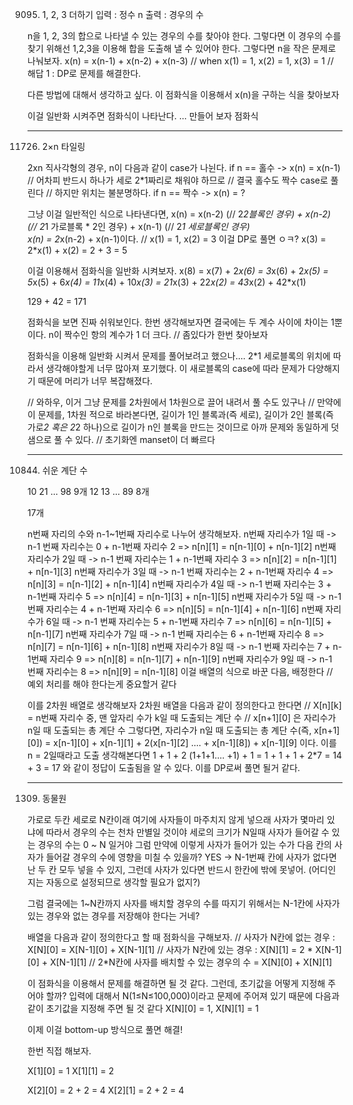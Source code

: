 
9095. 1, 2, 3 더하기
입력 : 정수 n
출력 : 경우의 수

n을 1, 2, 3의 합으로 나타낼 수 있는 경우의 수를 찾아야 한다.
그렇다면 이 경우의 수를 찾기 위해선 1,2,3을 이용해 합을 도출해 낼 수 있어야 한다.
그렇다면 n을 작은 문제로 나눠보자.
x(n) = x(n-1) + x(n-2) + x(n-3) // when x(1) = 1, x(2) = 1, x(3) = 1
// 해답 1 : DP로 문제를 해결한다.

 다른 방법에 대해서 생각하고 싶다. 이 점화식을 이용해서 x(n)을 구하는 식을 찾아보자

이걸 일반화 시켜주면 점화식이 나타난다.
 ... 만들어 보자 점화식





---------------------------------------
11726. 2×n 타일링

2xn 직사각형의 경우, n이 다음과 같이 case가 나뉜다.
if n == 홀수
  -> x(n) = x(n-1) // 어차피 반드시 하나가 세로 2*1짜리로 채워야 하므로
		// 결국 홀수도 짝수 case로 풀린다
		// 하지만 위치는 불분명하다.
if n == 짝수
 -> x(n) = ? 


그냥 이걸 일반적인 식으로 나타낸다면,
x(n) = x(n-2) (// 2*2블록인 경우) + x(n-2) (// 2*1 가로블록 * 2인 경우)  + x(n-1) (// 2*1 세로블록인 경우)  
x(n) = 2*x(n-2) + x(n-1)이다. // x(1) = 1, x(2) = 3
이걸 DP로 풀면 ㅇㅋ?
x(3) = 2*x(1) + x(2) = 2 + 3 = 5	

이걸 이용해서 점화식을 일반화 시켜보자.
x(8) = x(7) + 2*x(6)
      = 3*x(6) + 2*x(5)
      = 5*x(5) + 6*x(4)
      = 11*x(4) + 10*x(3)
      = 21*x(3) + 22*x(2)
      = 43*x(2) + 42*x(1)

129 + 42 = 171

점화식을 보면 진짜 쉬워보인다.
한번 생각해보자면 결국에는 두 계수 사이에 차이는 1뿐이다.
n이 짝수인 항의 계수가 1 더 크다.
// 좀있다가 한번 찾아보자


점화식을 이용해 일반화 시켜서 문제를 풀어보려고 했으나....
2*1 세로블록의 위치에 따라서 생각해야할게 너무 많아져 포기했다.
이 새로블록의 case에 따라 문제가 다양해지기 때문에 머리가 너무 복잡해졌다.


// 와하우, 이거 그냥 문제를 2차원에서 1차원으로 끌어 내려서 풀 수도 있구나
// 만약에 이 문제를, 1차원 적으로 바라본다면, 길이가 1인 블록과(즉 세로), 길이가 2인 블록(즉 가로*2 혹은 2*2 하나)으로 길이가 n인 블록을 만드는 것이므로 아까 문제와 동일하게 덧샘으로 풀 수 있다.
// 초기화엔 manset이 더 빠르다



---------------------------------------
10844. 쉬운 계단 수

10 21 ... 98 9개
12 13 ... 89 8개

17개


n번째 자리의 수와 n-1~1번째 자리수로 나누어 생각해보자.
n번째 자리수가 1일 때 -> n-1 번째 자리수는 0 + n-1번째 자리수 2 =>  n[n][1] = n[n-1][0] + n[n-1][2]
n번째 자리수가 2일 때 -> n-1 번째 자리수는 1 + n-1번째 자리수 3 =>  n[n][2] = n[n-1][1] + n[n-1][3] 
n번째 자리수가 3일 때 -> n-1 번째 자리수는 2 + n-1번째 자리수 4 =>  n[n][3] = n[n-1][2] + n[n-1][4]
n번째 자리수가 4일 때 -> n-1 번째 자리수는 3 + n-1번째 자리수 5 =>  n[n][4] = n[n-1][3] + n[n-1][5]
n번째 자리수가 5일 때 -> n-1 번째 자리수는 4 + n-1번째 자리수 6 =>  n[n][5] = n[n-1][4] + n[n-1][6]
n번째 자리수가 6일 때 -> n-1 번째 자리수는 5 + n-1번째 자리수 7 =>  n[n][6] = n[n-1][5] + n[n-1][7]
n번째 자리수가 7일 때 -> n-1 번째 자리수는 6 + n-1번째 자리수 8 =>  n[n][7] = n[n-1][6] + n[n-1][8]
n번째 자리수가 8일 때 -> n-1 번째 자리수는 7 + n-1번째 자리수 9 =>  n[n][8] = n[n-1][7] + n[n-1][9]
n번째 자리수가 9일 때 -> n-1 번째 자리수는 8 =>  n[n][9] = n[n-1][8]
이걸 배열의 식으로 바꾼 다음, 배정한다
	// 예외 처리를 해야 한다는게 중요할거 같다

이를 2차원 배열로 생각해보자
2차원 배열을 다음과 같이 정의한다고 한다면
// X[n][k] = n번째 자리수 중, 맨 앞자리 수가 k일 때 도출되는 계단 수 // x[n+1][0] 은 자리수가 n일 때 도출되는 총 계단 수
그렇다면, 
자리수가 n일 때 도출되는 총 계단 수(즉, x[n+1][0]) 
	= x[n-1][0] + x[n-1][1] + 2(x[n-1][2] .... + x[n-1][8]) + x[n-1][9] 이다.
이를 n = 2일때라고 도출 생각해본다면
1 + 1 + 2 (1+1+1.... +1) + 1 = 1 + 1 + 1 + 2*7 = 14 + 3 = 17
와 같이 정답이 도출됨을 알 수 있다.
이를 DP로써 풀면 될거 같다.


---------------------------------------
1309. 동물원

가로로  두칸 세로로 N칸이래
여기에 사자들이 마주치지 않게 넣으래
사자가 몇마리 있냐에 따라서 경우의 수는 천차 만별일 것이야
세로의 크기가 N일때 사자가 들어갈 수 있는 경우의 수는  0 ~ N 일거야
그럼 만약에 이렇게 사자가 들어가 있는 수가 다음 칸의 사자가 들어갈 경우의 수에 영향을 미칠 수 있을까?
YES -> N-1번째 칸에 사자가 없다면 난 두 칸 모두 넣을 수 있지,
         그런데 사자가 있다면 반드시 한칸에 밖에 못넣어. (어디인지는 자동으로 설정되므로 생각할 필요가 없지?)

그럼 결국에는 1~N칸까지 사자를 배치할 경우의 수를 따지기 위해서는 N-1칸에 사자가 있는 경우와 없는 경우를 저장해야 한다는 거네?

배열을 다음과 같이 정의한다고 할 때 점화식을 구해보자.
// 사자가 N칸에 없는 경우 : X[N][0] = X[N-1][0] + X[N-1][1] 
// 사자가 N칸에 있는 경우 : X[N][1] = 2 * X[N-1][0] + X[N-1][1]
// 2*N칸에 사자를 배치할 수 있는 경우의 수 = X[N][0] + X[N][1]

이 점화식을 이용해서 문제를 해결하면 될 것 같다.
그런데, 초기값을 어떻게 지정해 주어야 할까?
입력에 대해서 N(1≤N≤100,000)이라고 문제에 주어져 있기 때문에 다음과 같이 초기값을 지정해 주면 될 것 같다
X[N][0] = 1, X[N][1] = 1

이제 이걸 bottom-up 방식으로 풀면 해결!

한번 직접 해보자.

X[1][0] = 1
X[1][1] = 2

X[2][0] = 2 + 2 = 4
X[2][1] = 2 + 2 = 4


